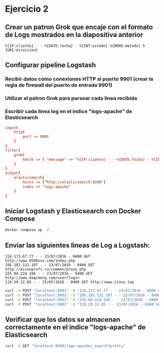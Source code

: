 # Ejercicio 2

## Crear un patron Grok que encaje con el formato de Logs mostrados en la diapositiva anterior

```patron
%{IP:cliente} - - %{DATE:fecha} - %{INT:estado} %{WORD:metodo} %{URI:direccion}
```

## Configurar pipeline Logstash
### Recibir datos como conexiones HTTP al puerto 9901 (crear la regla de firewall del puerto de entrada 9901)
### Utilizar el patron Grok para parsear cada linea recibida
### Escribir cada linea log en el indice "logs-apache" de Elasticsearch

```conf
input{
    http{
        port => 9901
    }
}
filter{
    grok{
        match => { "message" => "%{IP:cliente} - - %{DATE:fecha} - %{INT:estado} %{WORD:metodo} %{URI:direccion}"}
    }
}
output{
    elasticsearch{
        hosts => ["http://elasticsearch:9200"]
        index => "logs-apache"
    }
}
```

## Iniciar Logstash y Elasticsearch con Docker Compose

```bash
docker compose up -d
```

## Enviar las siguientes lineas de Log a Logstash:

```logs
124.173.67.77 - - 23/07/2016 - 0400 GET http://www.059boss.com/index.php
195.182.131.107 - - 23/07/2016 - 0400 GET http://asconprofi.ru/common/proxy.php
155.94.224.168 - - 23/07/2016 - 0400 GET http://www.daqimeng.com/user/login
119.29.32.85 - - 23/07/2016 - 0400 GET http://www.tianx.top
```

```bash
curl -X POST "localhost:9901" -d "124.173.67.77 - - 23/07/2016 - 0400 GET http://www.059boss.com/index.php"
curl -X POST "localhost:9901" -d "195.182.131.107 - - 23/07/2016 - 0400 GET http://asconprofi.ru/common/proxy.php"
curl -X POST "localhost:9901" -d "155.94.224.168 - - 23/07/2016 - 0400 GET http://www.daqimeng.com/user/login"
curl -X POST "localhost:9901" -d "119.29.32.85 - - 23/07/2016 - 0400 GET http://www.tianx.top"
```

## Verificar que los datos se almacenan correctamente en el indice "logs-apache" de Elasticsearch

```bash
curl -X GET "localhost:9200/logs-apache/_search?pretty"
```
